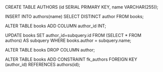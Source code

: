CREATE TABLE AUTHORS (id SERIAL PRIMARY KEY, name VARCHAR(255));

INSERT INTO authors(name) SELECT DISTINCT author FROM books;

ALTER TABLE books ADD COLUMN author_id INT;

UPDATE books SET author_id=subquery.id FROM (SELECT * FROM authors) AS subquery WHERE books.author = subquery.name;

ALTER TABLE books DROP COLUMN author;

ALTER TABLE books ADD CONSTRAINT fk_authors FOREIGN KEY (author_id) REFERENCES authors(id);